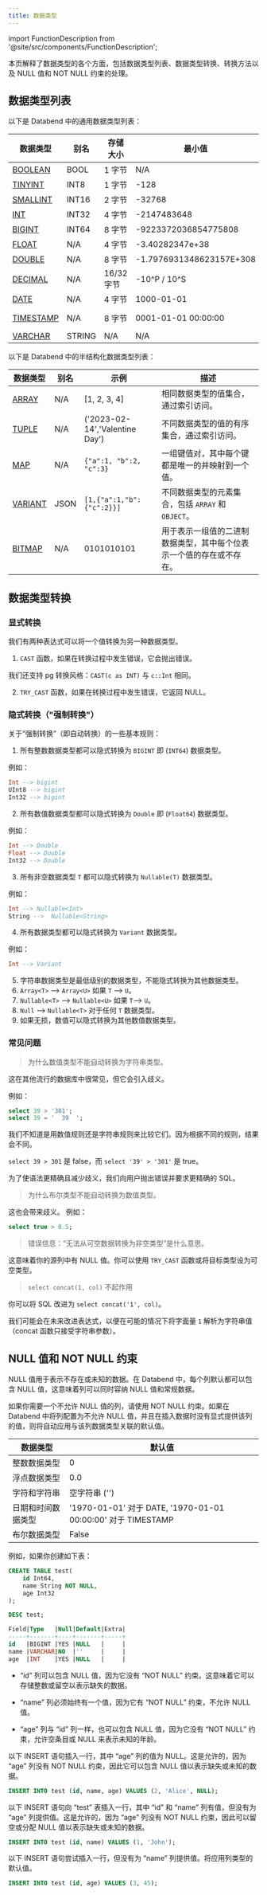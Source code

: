 ```yaml
---
title: 数据类型
---
```


import FunctionDescription from '@site/src/components/FunctionDescription';

<FunctionDescription description="引入或更新于：v1.2.100"/>

本页解释了数据类型的各个方面，包括数据类型列表、数据类型转换、转换方法以及 NULL 值和 NOT NULL 约束的处理。

## 数据类型列表

以下是 Databend 中的通用数据类型列表：

| 数据类型                                                           | 别名  | 存储大小 | 最小值                | 最大值                      |
| ------------------------------------------------------------------- | ------ | ------------ | ------------------------ | ------------------------------ |
| [BOOLEAN](boolean.md)                          | BOOL   | 1 字节       | N/A                      | N/A                            |
| [TINYINT](numeric.md#integer-data-types)       | INT8   | 1 字节       | -128                     | 127                            |
| [SMALLINT](numeric.md#integer-data-types)      | INT16  | 2 字节      | -32768                   | 32767                          |
| [INT](numeric.md#integer-data-types)           | INT32  | 4 字节      | -2147483648              | 2147483647                     |
| [BIGINT](numeric.md#integer-data-types)        | INT64  | 8 字节      | -9223372036854775808     | 9223372036854775807            |
| [FLOAT](numeric#floating-point-data-types)  | N/A    | 4 字节      | -3.40282347e+38          | 3.40282347e+38                 |
| [DOUBLE](numeric#floating-point-data-types) | N/A    | 8 字节      | -1.7976931348623157E+308 | 1.7976931348623157E+308        |
| [DECIMAL](decimal.md)                          | N/A    | 16/32 字节  | -10^P / 10^S             | 10^P / 10^S                    |
| [DATE](datetime.md)                           | N/A    | 4 字节      | 1000-01-01               | 9999-12-31                     |
| [TIMESTAMP](datetime.md)                      | N/A    | 8 字节      | 0001-01-01 00:00:00      | 9999-12-31 23:59:59.999999 UTC |
| [VARCHAR](string.md)                           | STRING | N/A          | N/A                      | N/A                            |

以下是 Databend 中的半结构化数据类型列表：

| 数据类型                              | 别名 | 示例                         | 描述                                                                                                         |
| -------------------------------------- | ----- | ------------------------------ | ------------------------------------------------------------------------------------------------------------------- |
| [ARRAY](array.md) | N/A   | [1, 2, 3, 4]                   | 相同数据类型的值集合，通过索引访问。                                              |
| [TUPLE](tuple.md) | N/A   | ('2023-02-14','Valentine Day') | 不同数据类型的值的有序集合，通过索引访问。                                   |
| [MAP](map.md)           | N/A   | `{"a":1, "b":2, "c":3}`        | 一组键值对，其中每个键都是唯一的并映射到一个值。                                              |
| [VARIANT](variant.md)   | JSON  | `[1,{"a":1,"b":{"c":2}}]`      | 不同数据类型的元素集合，包括 `ARRAY` 和 `OBJECT`。                                     |
| [BITMAP](bitmap.md)       | N/A   | 0101010101                     | 用于表示一组值的二进制数据类型，其中每个位表示一个值的存在或不存在。 |

## 数据类型转换

### 显式转换

我们有两种表达式可以将一个值转换为另一种数据类型。

1. `CAST` 函数，如果在转换过程中发生错误，它会抛出错误。

我们还支持 pg 转换风格：`CAST(c as INT)` 与 `c::Int` 相同。

2. `TRY_CAST` 函数，如果在转换过程中发生错误，它返回 NULL。

### 隐式转换（"强制转换"）

关于“强制转换”（即自动转换）的一些基本规则：

1. 所有整数数据类型都可以隐式转换为 `BIGINT` 即 (`INT64`) 数据类型。

例如：

```sql
Int --> bigint
UInt8 --> bigint
Int32 --> bigint
```

2. 所有数值数据类型都可以隐式转换为 `Double` 即 (`Float64`) 数据类型。

例如：

```sql
Int --> Double
Float --> Double
Int32 --> Double
```

3. 所有非空数据类型 `T` 都可以隐式转换为 `Nullable(T)` 数据类型。

例如：

```sql
Int --> Nullable<Int>
String -->  Nullable<String>
```

4. 所有数据类型都可以隐式转换为 `Variant` 数据类型。

例如：

```sql
Int --> Variant
```

5. 字符串数据类型是最低级别的数据类型，不能隐式转换为其他数据类型。
6. `Array<T>` --> `Array<U>` 如果 `T` --> `U`。
7. `Nullable<T>` --> `Nullable<U>` 如果 `T`--> `U`。
8. `Null` --> `Nullable<T>` 对于任何 `T` 数据类型。
9. 如果无损，数值可以隐式转换为其他数值数据类型。

### 常见问题

> 为什么数值类型不能自动转换为字符串类型。

这在其他流行的数据库中很常见，但它会引入歧义。

例如：

```sql
select 39 > '301';
select 39 = '  39  ';
```

我们不知道是用数值规则还是字符串规则来比较它们。因为根据不同的规则，结果会不同。

`select 39 > 301` 是 false，而 `select '39' > '301'` 是 true。

为了使语法更精确且减少歧义，我们向用户抛出错误并要求更精确的 SQL。

> 为什么布尔类型不能自动转换为数值类型。

这也会带来歧义。
例如：

```sql
select true > 0.5;
```

> 错误信息：“无法从可空数据转换为非空类型”是什么意思。

这意味着你的源列中有 NULL 值。你可以使用 `TRY_CAST` 函数或将目标类型设为可空类型。

> `select concat(1, col)` 不起作用

你可以将 SQL 改进为 `select concat('1', col)`。

我们可能会在未来改进表达式，以便在可能的情况下将字面量 `1` 解析为字符串值（concat 函数只接受字符串参数）。

## NULL 值和 NOT NULL 约束

NULL 值用于表示不存在或未知的数据。在 Databend 中，每个列默认都可以包含 NULL 值，这意味着列可以同时容纳 NULL 值和常规数据。

如果你需要一个不允许 NULL 值的列，请使用 NOT NULL 约束。如果在 Databend 中将列配置为不允许 NULL 值，并且在插入数据时没有显式提供该列的值，则将自动应用与该列数据类型关联的默认值。

| 数据类型                 | 默认值                                              |
| ------------------------- | ---------------------------------------------------------- |
| 整数数据类型        | 0                                                          |
| 浮点数据类型 | 0.0                                                        |
| 字符和字符串      | 空字符串 ('')                                          |
| 日期和时间数据类型  | '1970-01-01' 对于 DATE, '1970-01-01 00:00:00' 对于 TIMESTAMP |
| 布尔数据类型         | False                                                      |

例如，如果你创建如下表：

```sql
CREATE TABLE test(
    id Int64,
    name String NOT NULL,
    age Int32
);

DESC test;

Field|Type   |Null|Default|Extra|
-----+-------+----+-------+-----+
id   |BIGINT |YES |NULL   |     |
name |VARCHAR|NO  |''     |     |
age  |INT    |YES |NULL   |     |
```

- “id” 列可以包含 NULL 值，因为它没有 “NOT NULL” 约束。这意味着它可以存储整数或留空以表示缺失的数据。

- “name” 列必须始终有一个值，因为它有 “NOT NULL” 约束，不允许 NULL 值。

- “age” 列与 “id” 列一样，也可以包含 NULL 值，因为它没有 “NOT NULL” 约束，允许空条目或 NULL 来表示未知的年龄。

以下 INSERT 语句插入一行，其中 “age” 列的值为 NULL。这是允许的，因为 “age” 列没有 NOT NULL 约束，因此它可以包含 NULL 值以表示缺失或未知的数据。

```sql
INSERT INTO test (id, name, age) VALUES (2, 'Alice', NULL);
```

以下 INSERT 语句向 “test” 表插入一行，其中 “id” 和 “name” 列有值，但没有为 “age” 列提供值。这是允许的，因为 “age” 列没有 NOT NULL 约束，因此可以留空或分配 NULL 值以表示缺失或未知的数据。

```sql
INSERT INTO test (id, name) VALUES (1, 'John');
```

以下 INSERT 语句尝试插入一行，但没有为 “name” 列提供值。将应用列类型的默认值。

```sql
INSERT INTO test (id, age) VALUES (3, 45);
```